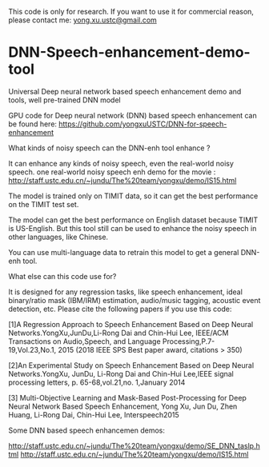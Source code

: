 This code is only for research. If you want to use it for commercial reason, please contact me: yong.xu.ustc@gmail.com

# DNN-Speech-enhancement-demo-tool
Universal Deep neural network based speech enhancement demo and tools, well pre-trained DNN model


GPU code for Deep neural network (DNN) based speech enhancement can be found here: https://github.com/yongxuUSTC/DNN-for-speech-enhancement

What kinds of noisy speech can the DNN-enh tool enhance ?

It can enhance any kinds of noisy speech, even the real-world noisy speech. one real-world noisy speech enh demo for the movie : http://staff.ustc.edu.cn/~jundu/The%20team/yongxu/demo/IS15.html

The model is trained only on TIMIT data, so it can get the best performance on the TIMIT test set.

The model can get the best performance on English dataset because TIMIT is US-English. But this tool still can be used to enhance the noisy speech in other languages, like Chinese.

You can use multi-language data to retrain this model to get a general DNN-enh tool.

What else can this code use for?

It is designed for any regression tasks, like speech enhancement, ideal binary/ratio mask (IBM/IRM) estimation, audio/music tagging, acoustic event detection, etc.
Please cite the following papers if you use this code:

[1]A Regression Approach to Speech Enhancement Based on Deep Neural Networks.YongXu,JunDu,Li-Rong Dai and Chin-Hui Lee, IEEE/ACM Transactions on Audio,Speech, and Language Processing,P.7-19,Vol.23,No.1, 2015 (2018 IEEE SPS Best paper award, citations > 350)

[2]An Experimental Study on Speech Enhancement Based on Deep Neural Networks.YongXu, JunDu, Li-Rong Dai and Chin-Hui Lee,IEEE signal processing letters, p. 65-68,vol.21,no. 1,January 2014

[3] Multi-Objective Learning and Mask-Based Post-Processing for Deep Neural Network Based Speech Enhancement, Yong Xu, Jun Du, Zhen Huang, Li-Rong Dai, Chin-Hui Lee, Interspeech2015

Some DNN based speech enhancemen demos:

http://staff.ustc.edu.cn/~jundu/The%20team/yongxu/demo/SE_DNN_taslp.html http://staff.ustc.edu.cn/~jundu/The%20team/yongxu/demo/IS15.html
